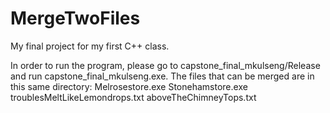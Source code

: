 # MergeTwoFiles
My final project for my first C++ class. 

In order to run the program, please go to capstone_final_mkulseng/Release and run capstone_final_mkulseng.exe. 
The files that can be merged are in this same directory: 
    Melrosestore.exe
    Stonehamstore.exe
    troublesMeltLikeLemondrops.txt
    aboveTheChimneyTops.txt
